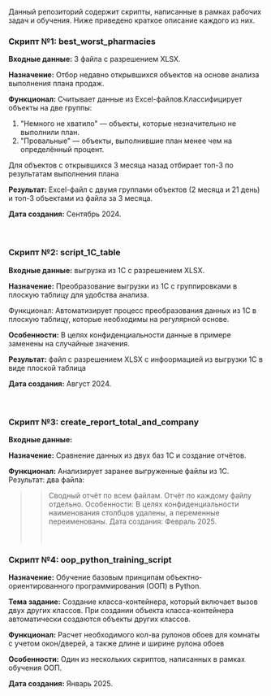 Данный репозиторий содержит скрипты, написанные в рамках рабочих задач и обучения. Ниже приведено краткое описание каждого из них.

### Скрипт №1: best_worst_pharmacies

**Входные данные:** 3 файла с разрешением XLSX.

**Назначение:** Отбор недавно открывшихся объектов на основе анализа выполнения плана продаж.

**Функционал:** Cчитывает данные из Excel-файлов.Классифицирует объекты на две группы:
1. "Немного не хватило" — объекты, которые незначительно не выполнили план.
2. "Провальные" — объекты, выполнившие план менее чем на определённый процент.

Для объектов с открывшихся 3 месяца назад отбирает топ-3 по результатам выполнения плана

**Результат:** Excel-файл с двумя группами объектов (2 месяца и 21 день) и топ-3 объектами из файла за 3 месяца.

**Дата создания:** Сентябрь 2024.
<br/><br/><br/>
### Скрипт №2: script_1C_table

**Входные данные:** выгрузка из 1С с разрешением XLSX.

**Назначение:** Преобразование выгрузки из 1С с группировками в плоскую таблицу для удобства анализа.

Функционал: Автоматизирует процесс преобразования данных из 1С в плоскую таблицу, которые необходимы на регулярной основе.

**Особенности:** В целях конфиденциальности данные в примере заменены на случайные значения.

**Результат:** файл с разрешением XLSX с инфоормацией из выгрузки 1С в виде плоской таблица

**Дата создания:** Август 2024.
<br/><br/><br/>
### Скрипт №3: create_report_total_and_company

**Входные данные:** 

**Назначение:** Сравнение данных из двух баз 1С и создание отчётов.

**Функционал:** Анализирует заранее выгруженные файлы из 1С.
Результат: два файла:
>> Сводный отчёт по всем файлам.
>> Отчёт по каждому файлу отдельно.
Особенности: В целях конфиденциальности наименования столбцов удалены, а переменные переименованы.
Дата создания: Февраль 2025.
<br/><br/><br/>
### Скрипт №4: oop_python_training_script

**Назначение:** Обучение базовым принципам объектно-ориентированного программирования (ООП) в Python.

**Тема задание:** Создание класса-контейнера, который включает вызов двух других классов. При создании объекта класса-контейнера автоматически создаются объекты других классов.

**Функционал:** Расчет необходимого кол-ва рулонов обоев для комнаты с учетом окон/дверей, а также длине и ширине рулона обоев

**Особенности:** Один из нескольких скриптов, написанных в рамках обучения ООП.

**Дата создания:** Январь 2025.

